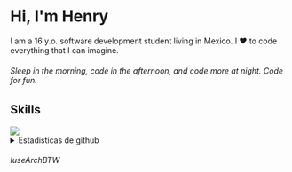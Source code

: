 # Hi, I'm Henry

I am a 16 y.o. software development student living in Mexico. I ❤️ to code everything that I can imagine.

###### Sleep in the morning, code in the afternoon, and code more at night. Code for fun.

## Skills
  <img src="https://skillicons.dev/icons?i=nodejs,js,ts,html,css,py,cpp,kotlin,react,mongodb,discordjs,express,git,github,vscode,linux,windows,arch&perline=8" href="https://skillicons.dev">
<details>
  <summary>Estadisticas de github</summary>
  
  <a href="#">![Github stats](https://github-readme-stats.vercel.app/api?username=ewwhenry&theme=tokyonight&count_private=true&hide_border=true&line_height=20)</a>
  <a href="#">![Top Langs](https://github-readme-stats.vercel.app/api/top-langs/?username=ewwhenry&layout=compact&theme=tokyonight&count_private=true&hide_border=true)</a>
</details>

###### IuseArchBTW
